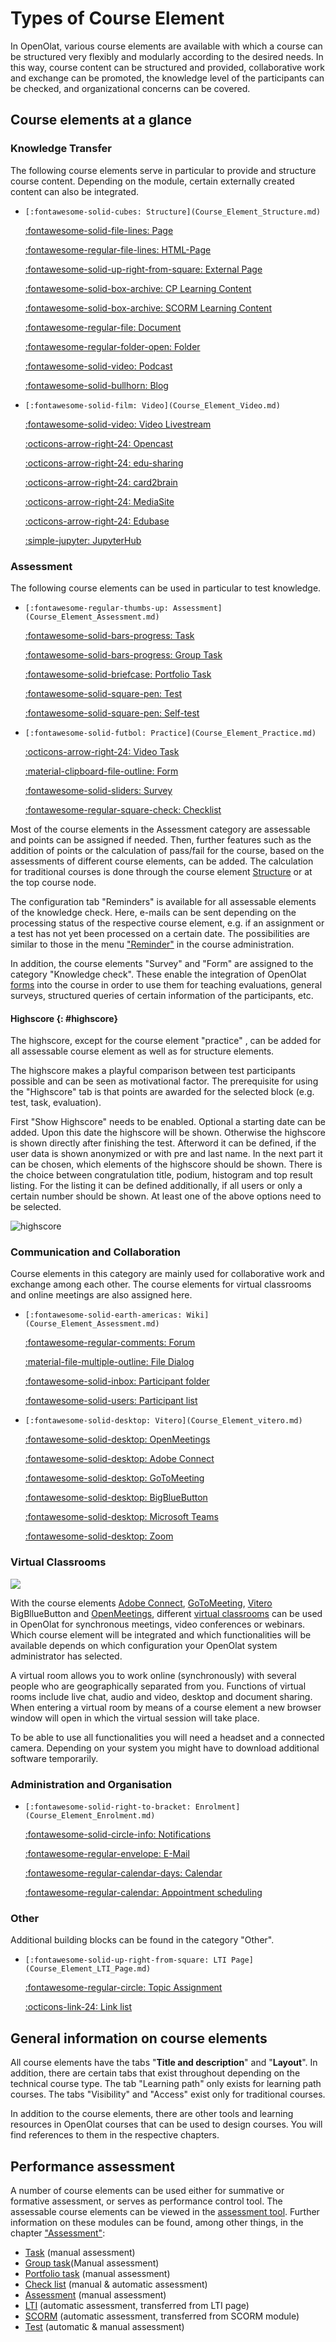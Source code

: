 # Types of Course Element

In OpenOlat, various course elements are available with which a course can be structured very flexibly and modularly according to the desired needs. In this way, course content can be structured and provided, collaborative work and exchange can be promoted, the knowledge level of the participants can be checked, and organizational concerns can be covered.

## Course elements at a glance

### Knowledge Transfer

The following course elements serve in particular to provide and structure course content. Depending on the module, certain externally created content can also be integrated.

<div class="grid cards" markdown>

-	  [:fontawesome-solid-cubes: Structure](Course_Element_Structure.md)

    [:fontawesome-solid-file-lines: Page](Course_Element_Page.md)

    [:fontawesome-regular-file-lines: HTML-Page](Course_Element_Single_Page.md)

    [:fontawesome-solid-up-right-from-square: External Page](Course_Element_External_Page.md)

    [:fontawesome-solid-box-archive: CP Learning Content](Course_Element_CP_Learning_Content.md)

    [:fontawesome-solid-box-archive: SCORM Learning Content](Course_Element_SCORM_Learning_Content.md)

    [:fontawesome-regular-file: Document](Course_Element_Document.md)

    [:fontawesome-regular-folder-open: Folder](Course_Element_Folder.md)

    [:fontawesome-solid-video: Podcast](Course_Element_Podcast.md)

    [:fontawesome-solid-bullhorn: Blog](Course_Element_Blog.md)

-	  [:fontawesome-solid-film: Video](Course_Element_Video.md)

    [:fontawesome-solid-video: Video Livestream](Course_Element_Video_Livestream.md)

    [:octicons-arrow-right-24: Opencast](Course_Element_Opencast.md)

    [:octicons-arrow-right-24: edu-sharing](Course_Element_edu_Sharing.md)

    [:octicons-arrow-right-24: card2brain](Course_Element_card2brain_Flashcards.md)

    [:octicons-arrow-right-24: MediaSite](Course_Element_Mediasite.md)

    [:octicons-arrow-right-24: Edubase](Course_Element_Edubase.md)

    [:simple-jupyter: JupyterHub](Course_Element_JupyterHub.md)

</div>

### Assessment

The following course elements can be used in particular to test knowledge.

<div class="grid cards" markdown>

-	  [:fontawesome-regular-thumbs-up: Assessment](Course_Element_Assessment.md)

    [:fontawesome-solid-bars-progress: Task](Course_Element_Task.md)

    [:fontawesome-solid-bars-progress: Group Task](Course_Element_Grouptask.md)

    [:fontawesome-solid-briefcase: Portfolio Task](Course_Element_Portfolio_Task.md)

    [:fontawesome-solid-square-pen: Test](Course_Element_Test.md)

    [:fontawesome-solid-square-pen: Self-test](Course_Element_Self_Test.md)

-	  [:fontawesome-solid-futbol: Practice](Course_Element_Practice.md)

    [:octicons-arrow-right-24: Video Task](Course_Element_Video_Task.md)

    [:material-clipboard-file-outline: Form](Course_Element_Form.md)

    [:fontawesome-solid-sliders: Survey](Course_Element_Survey.md)

    [:fontawesome-regular-square-check: Checklist](Course_Element_Checklist.md)

</div>

Most of the course elements in the Assessment category are assessable and points can be assigned if needed. Then, further features such as the addition of points or the calculation of pass/fail for the course, based on the assessments of different course elements, can be added. The calculation for traditional courses is done through the course element [Structure](Course_Element_Structure.md) or at the top course node.

The configuration tab "Reminders" is available for all assessable elements of the knowledge check. Here, e-mails can be sent depending on the processing status of the respective course element, e.g. if an assignment or a test has not yet been processed on a certain date. The possibilities are similar to those in the menu ["Reminder"](../learningresources/Course_Reminders.md) in the course administration.

In addition, the course elements "Survey" and "Form" are assigned to the category "Knowledge check". These enable the integration of OpenOlat [forms](../learningresources/Form_editor_Questionnaire_editor.md) into the course in order to use them for teaching evaluations, general surveys, structured queries of certain information of the participants, etc.

#### Highscore  {: #highscore}

The highscore, except for the course element "practice" , can be added for all assessable course element as well as for
structure elements.

The highscore makes a playful comparison between test participants possible
and can be seen as motivational factor. The prerequisite for using the
"Highscore" tab is that points are awarded for the selected block (e.g. test,
task, evaluation).

First "Show Highscore" needs to be enabled. Optional a starting date can be
added. Upon this date the highscore will be shown. Otherwise the highscore is
shown directly after finishing the test. Afterword it can be defined, if the
user data is shown anonymized or with pre and last name. In the next part it
can be chosen, which elements of the highscore should be shown. There is the
choice between congratulation title, podium, histogram and top result listing.
For the listing it can be defined additionally, if all users or only a certain
number should be shown. At least one of the above options need to be selected.

![highscore](assets/Highscore_EN.png)

### Communication and Collaboration

Course elements in this category are mainly used for collaborative work and exchange among each other. The course elements for virtual classrooms and online meetings are also assigned here.

<div class="grid cards" markdown>

-	  [:fontawesome-solid-earth-americas: Wiki](Course_Element_Assessment.md)

    [:fontawesome-regular-comments: Forum](Course_Element_Forum.md)

    [:material-file-multiple-outline: File Dialog](Course_Element_File_Dialog.md)

    [:fontawesome-solid-inbox: Participant folder](Course_Element_Participant_Folder.md)

    [:fontawesome-solid-users: Participant list](Course_Element_Participant_List.md)

-	  [:fontawesome-solid-desktop: Vitero](Course_Element_vitero.md)

    [:fontawesome-solid-desktop: OpenMeetings](Course_Element_OpenMeetings.md)

    [:fontawesome-solid-desktop: Adobe Connect](Course_Element_Adobe_Connect.md)

    [:fontawesome-solid-desktop: GoToMeeting](Course_Element_GoToMeeting.md)

    [:fontawesome-solid-desktop: BigBlueButton](Course_Element_BigBlueButton.md)

    [:fontawesome-solid-desktop: Microsoft Teams](Course_Element_Microsoft_Teams.md)

    [:fontawesome-solid-desktop: Zoom](Course_Element_Zoom.md)

</div>

### Virtual Classrooms

![](assets/virtual_class.png)

With the course elements [Adobe Connect](../learningresources/Course_Element_Adobe_Connect.md), [GoToMeeting](../learningresources/Course_Element_GoToMeeting.md), [Vitero](../learningresources/Course_Element_vitero.md) BigBllueButton and [OpenMeetings](../learningresources/Course_Element_OpenMeetings.md), different [virtual classrooms](../course_elements/Virtual_classrooms.md) can be used in OpenOlat for synchronous meetings, video conferences or webinars. Which course element will be integrated and which functionalities will be available depends on which configuration your OpenOlat system administrator has selected.

A virtual room allows you to work online (synchronously) with several people
who are geographically separated from you. Functions of virtual rooms include
live chat, audio and video, desktop and document sharing. When entering a
virtual room by means of a course element a new browser window will open in
which the virtual session will take place.

To be able to use all functionalities you will need a headset and a connected
camera. Depending on your system you might have to download additional
software temporarily.

### Administration and Organisation

<div class="grid cards" markdown>

-	  [:fontawesome-solid-right-to-bracket: Enrolment](Course_Element_Enrolment.md)

    [:fontawesome-solid-circle-info: Notifications](Course_Element_Notifications.md)

    [:fontawesome-regular-envelope: E-Mail](Course_Element_EMail.md)

    [:fontawesome-regular-calendar-days: Calendar](Course_Element_Calendar.md)

    [:fontawesome-regular-calendar: Appointment scheduling](Course_Element_Appointment_Scheduling.md)

</div>

### Other

Additional building blocks can be found in the category "Other".

<div class="grid cards" markdown>

-	  [:fontawesome-solid-up-right-from-square: LTI Page](Course_Element_LTI_Page.md)

    [:fontawesome-regular-circle: Topic Assignment](Course_Element_Topic_Assignment.md)

    [:octicons-link-24: Link list](Course_Element_Link_List.md)

</div>

## General information on course elements

All course elements have the tabs "**Title and description**" and "**Layout**". In addition, there are certain tabs that exist throughout depending on the technical course type. The tab "Learning path" only exists for learning path courses. The tabs "Visibility" and "Access" exist only for traditional courses.

In addition to the course elements, there are other tools and learning resources in OpenOlat courses that can be used to design courses. You will find references to them in the respective chapters.

## Performance assessment

A number of course elements can be used either for summative or formative assessment, or serves as performance control tool. The assessable course elements can be viewed in the [assessment tool](../learningresources/Using_Course_Tools.md#UsingCourseTools-_bewertungswerkzeug). Further information on these modules can be found, among other things, in the chapter ["Assessment"](../learningresources/Assessment.md):

* [Task](../learningresources/Assessment.md) (manual assessment)
* [Group task](../learningresources/Assessment.md)(Manual assessment)
* [Portfolio task](../learningresources/Assessment.md) (manual assessment)
* [Check list](../learningresources/Assessment.md) (manual & automatic assessment)
* [Assessment](../learningresources/Assessment.md) (manual assessment)
* [LTI](../learningresources/Other.md) (automatic assessment, transferred from LTI page)
* [SCORM](../learningresources/Knowledge_Transfer.md) (automatic assessment, transferred from SCORM module)
* [Test](../learningresources/Assessment.md#Assessment-_test_kursbaustein) (automatic & manual assessment)
